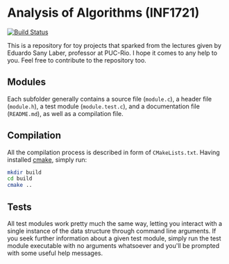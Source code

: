 # Analysis of Algorithms (INF1721)
[![Build Status](https://travis-ci.com/guidanoli/aa.svg?branch=master)](https://travis-ci.com/guidanoli/aa)

This is a repository for toy projects that sparked from the lectures given by Eduardo Sany Laber, professor at PUC-Rio. I hope it comes to any help to you. Feel free to contribute to the repository too.

## Modules

Each subfolder generally contains a source file (`module.c`), a header file (`module.h`), a test module (`module.test.c`), and a documentation file (`README.md`), as well as a compilation file.

## Compilation

All the compilation process is described in form of `CMakeLists.txt`. Having installed [cmake](https://cmake.org/), simply run:

```bash
mkdir build
cd build
cmake ..
```

## Tests

All test modules work pretty much the same way, letting you interact with a single instance of the data structure through command line arguments. If you seek further information about a given test module, simply run the test module executable with no arguments whatsoever and you'll be prompted with some useful help messages.
